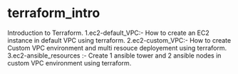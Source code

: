 # terraform_intro
Introduction to Terraform.
1.ec2-default_VPC:- How to create an EC2 instance in default VPC using terraform.
2.ec2-custom_VPC:- How to create Custom VPC environment and multi resouce deployement using terraform.
3.ec2-ansible_resources :- Create 1 ansible tower and 2 ansible nodes in custom VPC environment using terraform.
